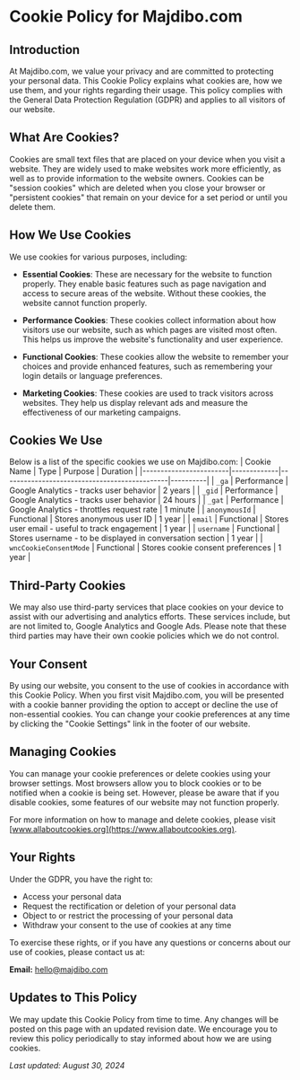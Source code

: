 # Cookie Policy for Majdibo.com

## Introduction

At Majdibo.com, we value your privacy and are committed to protecting your personal data. This Cookie Policy explains what cookies are, how we use them, and your rights regarding their usage. This policy complies with the General Data Protection Regulation (GDPR) and applies to all visitors of our website.

## What Are Cookies?

Cookies are small text files that are placed on your device when you visit a website. They are widely used to make websites work more efficiently, as well as to provide information to the website owners. Cookies can be "session cookies" which are deleted when you close your browser or "persistent cookies" that remain on your device for a set period or until you delete them.

## How We Use Cookies

We use cookies for various purposes, including:

- **Essential Cookies**: These are necessary for the website to function properly. They enable basic features such as page navigation and access to secure areas of the website. Without these cookies, the website cannot function properly.

- **Performance Cookies**: These cookies collect information about how visitors use our website, such as which pages are visited most often. This helps us improve the website's functionality and user experience.

- **Functional Cookies**: These cookies allow the website to remember your choices and provide enhanced features, such as remembering your login details or language preferences.

- **Marketing Cookies**: These cookies are used to track visitors across websites. They help us display relevant ads and measure the effectiveness of our marketing campaigns.

## Cookies We Use

Below is a list of the specific cookies we use on Majdibo.com:
| Cookie Name            | Type        | Purpose                                      | Duration |
|------------------------|-------------|----------------------------------------------|----------|
| `_ga`                  | Performance | Google Analytics - tracks user behavior      | 2 years  |
| `_gid`                 | Performance | Google Analytics - tracks user behavior      | 24 hours |
| `_gat`                 | Performance | Google Analytics - throttles request rate    | 1 minute |
| `anonymousId`          | Functional  | Stores anonymous user ID                     | 1 year   |
| `email`                | Functional  | Stores user email - useful to track engagement | 1 year   |
| `username`             | Functional  | Stores username - to be displayed in conversation section | 1 year |
| `wncCookieConsentMode` | Functional  | Stores cookie consent preferences            | 1 year   |
## Third-Party Cookies

We may also use third-party services that place cookies on your device to assist with our advertising and analytics efforts. These services include, but are not limited to, Google Analytics and Google Ads. Please note that these third parties may have their own cookie policies which we do not control.

## Your Consent

By using our website, you consent to the use of cookies in accordance with this Cookie Policy. When you first visit Majdibo.com, you will be presented with a cookie banner providing the option to accept or decline the use of non-essential cookies. You can change your cookie preferences at any time by clicking the "Cookie Settings" link in the footer of our website.

## Managing Cookies

You can manage your cookie preferences or delete cookies using your browser settings. Most browsers allow you to block cookies or to be notified when a cookie is being set. However, please be aware that if you disable cookies, some features of our website may not function properly.

For more information on how to manage and delete cookies, please visit [www.allaboutcookies.org](https://www.allaboutcookies.org).

## Your Rights

Under the GDPR, you have the right to:

- Access your personal data
- Request the rectification or deletion of your personal data
- Object to or restrict the processing of your personal data
- Withdraw your consent to the use of cookies at any time

To exercise these rights, or if you have any questions or concerns about our use of cookies, please contact us at:

**Email:** [hello@majdibo.com](mailto:hello@majdibo.com)

## Updates to This Policy

We may update this Cookie Policy from time to time. Any changes will be posted on this page with an updated revision date. We encourage you to review this policy periodically to stay informed about how we are using cookies.

_Last updated: August 30, 2024_
